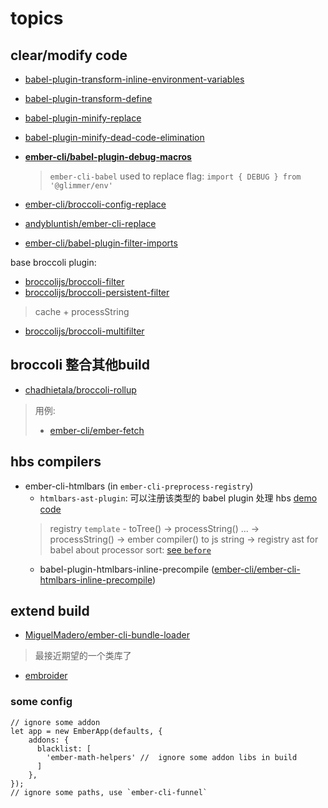 



# topics

## clear/modify code


- [babel-plugin-transform-inline-environment-variables](https://www.npmjs.com/package/babel-plugin-transform-inline-environment-variables)
- [babel-plugin-transform-define](https://www.npmjs.com/package/babel-plugin-transform-define)
- [babel-plugin-minify-replace](https://www.npmjs.com/package/babel-plugin-minify-replace)
- [babel-plugin-minify-dead-code-elimination](https://github.com/babel/minify/blob/master/packages/babel-plugin-minify-dead-code-elimination/README.md)

- [**ember-cli/babel-plugin-debug-macros**](https://github.com/ember-cli/babel-plugin-debug-macros)
  > `ember-cli-babel`  used to replace flag: `import { DEBUG } from '@glimmer/env'`
- [ember-cli/broccoli-config-replace](https://github.com/ember-cli/broccoli-config-replace)
- [andybluntish/ember-cli-replace](https://github.com/andybluntish/ember-cli-replace/blob/master/README.md)
- [ember-cli/babel-plugin-filter-imports](https://github.com/ember-cli/babel-plugin-filter-imports)

base broccoli plugin:

- [broccolijs/broccoli-filter](https://github.com/broccolijs/broccoli-filter)
- [broccolijs/broccoli-persistent-filter](https://github.com/broccolijs/broccoli-persistent-filter)
> cache + processString
- [broccolijs/broccoli-multifilter](https://github.com/broccolijs/broccoli-multifilter)

## broccoli 整合其他build

- [chadhietala/broccoli-rollup](https://github.com/chadhietala/broccoli-rollup)
> 用例:
> - [ember-cli/ember-fetch](https://github.com/ember-cli/ember-fetch/blob/master/index.js)

## hbs compilers


- ember-cli-htmlbars (in `ember-cli-preprocess-registry`)
  - `htmlbars-ast-plugin`: 可以注册该类型的 babel plugin 处理 hbs [demo code](https://github.com/ember-template-lint/ember-cli-template-lint/blob/v2.0.2/index.js#L75)
  > registry `template` - toTree() -> processString() ...
  >                                -> processString() -> ember compiler() to js string
  >                                -> registry ast for babel
  > about processor sort: [see `before`](https://github.com/BBVAEngineering/ember-cli-htmlbars-minifier/blob/master/package.json#L78)
  - babel-plugin-htmlbars-inline-precompile
    ([ember-cli/ember-cli-htmlbars-inline-precompile](https://github.com/ember-cli/ember-cli-htmlbars-inline-precompile))


## extend build

- [MiguelMadero/ember-cli-bundle-loader](https://github.com/MiguelMadero/ember-cli-bundle-loader)
> 最接近期望的一个类库了

- [embroider](https://github.com/embroider-build/embroider)

### some config

```
// ignore some addon
let app = new EmberApp(defaults, {
    addons: {
      blacklist: [
        'ember-math-helpers' //  ignore some addon libs in build
      ]
    },
});
// ignore some paths, use `ember-cli-funnel`
```
